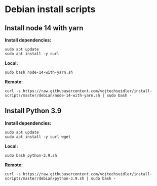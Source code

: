 # Debian install scripts

## Install node 14 with yarn

**Install dependencies:**
```
sudo apt update
sudo apt install -y curl
```

**Local:**
```
sudo bash node-14-with-yarn.sh
```

**Remote:**
```
curl -s https://raw.githubusercontent.com/vojtechseidler/install-scripts/master/debian/node-14-with-yarn.sh | sudo bash -
```

## Install Python 3.9

**Install dependencies:**
```
sudo apt update
sudo apt install -y curl wget
```

**Local:**
```
sudo bash python-3.9.sh
```

**Remote:**
```
curl -s https://raw.githubusercontent.com/vojtechseidler/install-scripts/master/debian/python-3.9.sh | sudo bash -
```
